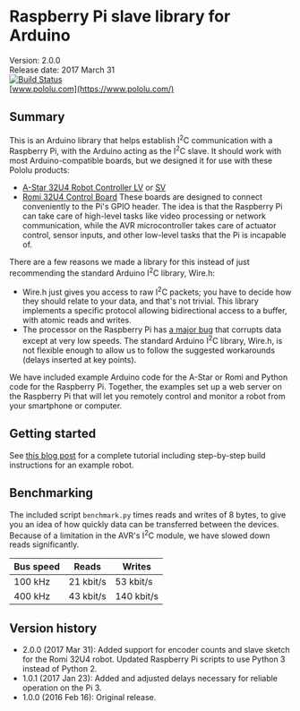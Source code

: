 # Raspberry Pi slave library for Arduino

Version: 2.0.0<br>
Release date: 2017 March 31<br>
[![Build Status](https://travis-ci.org/pololu/pololu-rpi-slave-arduino-library.svg?branch=master)](https://travis-ci.org/pololu/pololu-rpi-slave-arduino-library)<br>
[www.pololu.com](https://www.pololu.com/)

Summary
-------

This is an Arduino library that helps establish I<sup>2</sup>C communication with
a Raspberry Pi, with the Arduino acting as the I<sup>2</sup>C slave.  It should
work with most Arduino-compatible boards, but we designed it for use
with these Pololu products:
* [A-Star 32U4 Robot Controller LV](https://www.pololu.com/product/3117) or [SV](https://www.pololu.com/product/3119)
* [Romi 32U4 Control Board](https://www.pololu.com/product/3544)
These boards are designed to connect conveniently to the Pi's GPIO header.  The
idea is that the Raspberry Pi can take care of high-level tasks like video
processing or network communication, while the AVR microcontroller takes care of
actuator control, sensor inputs, and other low-level tasks that the Pi is
incapable of.

There are a few reasons we made a library for this instead of
just recommending the standard Arduino I<sup>2</sup>C library, Wire.h:

* Wire.h just gives you access to raw I<sup>2</sup>C packets; you have to decide
  how they should relate to your data, and that's not trivial. This
  library implements a specific protocol allowing bidirectional access
  to a buffer, with atomic reads and writes.
* The processor on the Raspberry Pi has
  [a major bug](http://www.advamation.com/knowhow/raspberrypi/rpi-i2c-bug.html)
  that corrupts data except at very low speeds.  The standard Arduino
  I<sup>2</sup>C library, Wire.h, is not flexible enough to allow us to follow
  the suggested workarounds (delays inserted at key points).

We have included example Arduino code for the A-Star or Romi and Python code
for the Raspberry Pi.  Together, the examples set up a web server on
the Raspberry Pi that will let you remotely control and monitor a
robot from your smartphone or computer.

Getting started
---------------

See [this blog post](https://www.pololu.com/blog/577/building-a-raspberry-pi-robot-with-the-a-star-32u4-robot-controller)
for a complete tutorial including step-by-step build instructions for
an example robot.

Benchmarking
------------

The included script `benchmark.py` times reads and writes of 8 bytes,
to give you an idea of how quickly data can be transferred between the
devices.  Because of a limitation in the AVR's I<sup>2</sup>C module,
we have slowed down reads significantly.

| Bus speed | Reads     | Writes     |
| --------- | --------- | ---------- |
| 100 kHz   | 21 kbit/s | 53 kbit/s  |
| 400 kHz   | 43 kbit/s | 140 kbit/s |

Version history
---------------

* 2.0.0 (2017 Mar 31): Added support for encoder counts and slave sketch for the Romi 32U4 robot. Updated Raspberry Pi scripts to use Python 3 instead of Python 2.
* 1.0.1 (2017 Jan 23): Added and adjusted delays necessary for reliable operation on the Pi 3.
* 1.0.0 (2016 Feb 16): Original release.
